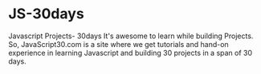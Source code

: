 # JS-30days
Javascript Projects- 30days
It's awesome to learn while building Projects. So, JavaScript30.com is a site where we get tutorials and hand-on experience in
learning Javascript and building 30 projects in a span of 30 days.
